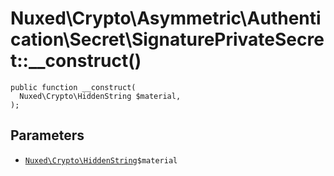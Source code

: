 # Nuxed\\Crypto\\Asymmetric\\Authentication\\Secret\\SignaturePrivateSecret::__construct()




``` Hack
public function __construct(
  Nuxed\Crypto\HiddenString $material,
);
```




## Parameters




+ [` Nuxed\Crypto\HiddenString `](<class.Nuxed.Crypto.HiddenString.md>)`` $material ``